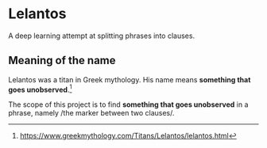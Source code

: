 # Lelantos
A deep learning attempt at splitting phrases into clauses.

## Meaning of the name ##

Lelantos was a titan in Greek mythology. His name means **something that goes unobserved**.[^1]

The scope of this project is to find **something that goes unobserved** in a phrase, namely /the marker between two clauses/.

[^1]: https://www.greekmythology.com/Titans/Lelantos/lelantos.html

